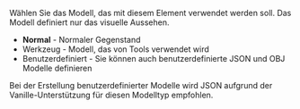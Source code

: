Wählen Sie das Modell, das mit diesem Element verwendet werden soll. Das Modell definiert nur das visuelle Aussehen.

* **Normal** - Normaler Gegenstand
* Werkzeug - Modell, das von Tools verwendet wird
* Benutzerdefiniert - Sie können auch benutzerdefinierte JSON und OBJ Modelle definieren

Bei der Erstellung benutzerdefinierter Modelle wird JSON aufgrund der Vanille-Unterstützung für diesen Modelltyp empfohlen.
